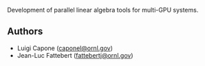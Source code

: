 Development of parallel linear algebra tools for multi-GPU systems.

Authors
-------

 * Luigi Capone (caponel@ornl.gov)
 * Jean-Luc Fattebert (fattebertj@ornl.gov)

